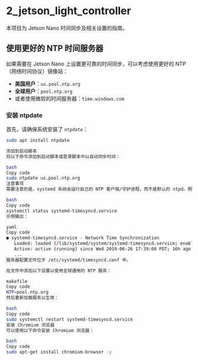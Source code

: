 # 2_jetson_light_controller

本项目为 Jetson Nano 时间同步及相关设置的指南。

## 使用更好的 NTP 时间服务器

如果需要在 Jetson Nano 上设置更可靠的时间同步，可以考虑使用更好的 NTP（网络时间协议）镜像站：

- **美国用户**：`us.pool.ntp.org`
- **全球用户**：`pool.ntp.org`
- 或者使用微软的时间服务器：`time.windows.com`

### 安装 ntpdate

首先，请确保系统安装了 `ntpdate`：

```bash
sudo apt install ntpdate

添加到启动脚本
将以下命令添加到启动脚本或登录脚本中以自动同步时间：

bash
Copy code
sudo ntpdate us.pool.ntp.org
注意事项
需要注意的是，systemd 系统会运行自己的 NTP 客户端/守护进程，而不是默认的 ntpd。例如：

bash
Copy code
systemctl status systemd-timesyncd.service
示例输出：

yaml
Copy code
● systemd-timesyncd.service - Network Time Synchronization
   Loaded: loaded (/lib/systemd/system/systemd-timesyncd.service; enabled; vendor preset: enabled)
   Active: active (running) since Wed 2019-06-26 17:39:08 PDT; 16h ago
   ...
服务器配置文件位于 /etc/systemd/timesyncd.conf 中。

在文件中添加以下设置以使用全球通用的 NTP 服务：

makefile
Copy code
NTP=pool.ntp.org
然后重新加载服务以生效：

bash
Copy code
sudo systemctl restart systemd-timesyncd.service
安装 Chromium 浏览器
可以使用以下命令安装 Chromium 浏览器：

bash
Copy code
sudo apt-get install chromium-browser -y

